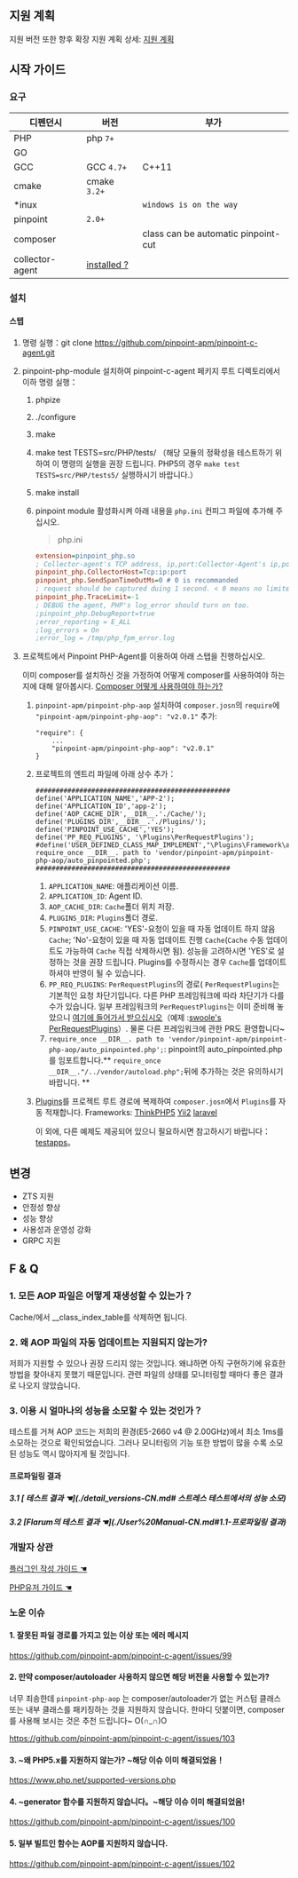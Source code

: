 ## 지원 계획
지원 버전 또한 향후 확장 지원 계획 상세: [지원 계획](SupportPlan.md)

## 시작 가이드 

### 요구

디펜던시 | 버전 | 부가
---|----|----
PHP| php `7+`|
GO | | 
GCC| GCC `4.7+`| C++11 
cmake| cmake `3.2+`|
*inux|| `windows is on the way`
pinpoint| `2.0+`|
composer| | class can be automatic pinpoint-cut
collector-agent| [installed ?](../collector-agent/readme.md)

### 설치

#### 스텝
1. 명령 실행：git clone https://github.com/pinpoint-apm/pinpoint-c-agent.git

2. pinpoint-php-module 설치하여 pinpoint-c-agent 페키지 루트 디렉토리에서 이하 명령 실행：
   1. phpize        
   2. ./configure
   3. make 
   4. make test TESTS=src/PHP/tests/ （해당 모듈의 정확성을 테스트하기 위하여 이 명령의 실행을 권장 드립니다. PHP5의 경우 ```make test TESTS=src/PHP/tests5/``` 실행하시기 바랍니다.）
   5. make install 
   6. pinpoint module 활성화시켜 아래 내용을  ```php.ini```  컨피그 파일에 추가해 주십시오.

       >  php.ini 
        ```ini
        extension=pinpoint_php.so
        ; Collector-agent's TCP address, ip,port:Collector-Agent's ip,port, please ensure it consistent with the `PP_ADDRESS` of `Collector-Agent` in step2(Build Collector-Agent).
        pinpoint_php.CollectorHost=Tcp:ip:port
        pinpoint_php.SendSpanTimeOutMs=0 # 0 is recommanded
        ; request should be captured duing 1 second. < 0 means no limited
        pinpoint_php.TraceLimit=-1 
        ; DEBUG the agent, PHP's log_error should turn on too.
        ;pinpoint_php.DebugReport=true
        ;error_reporting = E_ALL
        ;log_errors = On
        ;error_log = /tmp/php_fpm_error.log
        ```
        
3. 프로젝트에서 Pinpoint PHP-Agent를 이용하여 아래 스탭을 진행하십시오. 

   이미 composer를 설치하신 것을 가정하여 어떻게 composer를 사용하여야 하는지에 대해 알아봅시다. [Composer 어떻게 사용하여야 하는가?](https://getcomposer.org/doc/00-intro.md)

   1. ```pinpoint-apm/pinpoint-php-aop``` 설치하여 ```composer.josn```의 ```require```에 ```"pinpoint-apm/pinpoint-php-aop": "v2.0.1"``` 추가:
        ```
        "require": {
            ...
            "pinpoint-apm/pinpoint-php-aop": "v2.0.1"
        }
        ```
   2. 프로젝트의 엔트리 파일에 아래 상수 추가：
        ```
        #################################################
        define('APPLICATION_NAME','APP-2');
        define('APPLICATION_ID','app-2');
        define('AOP_CACHE_DIR',__DIR__.'./Cache/');
        define('PLUGINS_DIR',__DIR__.'./Plugins/');
        define('PINPOINT_USE_CACHE','YES');
        define('PP_REQ_PLUGINS', '\Plugins\PerRequestPlugins');
        #define('USER_DEFINED_CLASS_MAP_IMPLEMENT',"\Plugins\Framework\app\ClassMapInFile");
        require_once __DIR__. path to 'vendor/pinpoint-apm/pinpoint-php-aop/auto_pinpointed.php';
        #################################################
        ```
        1. ```APPLICATION_NAME```: 애플리케이션 이름.
        2. ```APPLICATION_ID```: Agent ID.
        3. ```AOP_CACHE_DIR```: ```Cache```폴더 위치 저장.
        4. ```PLUGINS_DIR```: ```Plugins```폴더 경로.
        5. ```PINPOINT_USE_CACHE```: 'YES'-요청이 있을 때 자동 업데이트 하지 않음  ```Cache```; 'No'-요청이 있을 때 자동 업데이트 진행  ```Cache```(```Cache``` 수동 업데이트도 가능하여 ```Cache``` 직접 삭제하시면 됨). 성능을 고려하시면 'YES'로 설정하는 것을 권장 드립니다. Plugins를 수정하시는 경우 ```Cache```를 업데이트하셔야 반영이 될 수 있습니다.
        6. ```PP_REQ_PLUGINS```: ```PerRequestPlugins```의 경로( ```PerRequestPlugins```는 기본적인 요청 차단기입니다. 다른 PHP 프레임워크에 따라 차단기가 다를 수가 있습니다. 일부 프레임워크의 ```PerRequestPlugins```는 이미 준비해 놓았으니 [여기에 들어가서 받으십시오](../../plugins/PHP/Plugins/Framework)（예제 :[swoole's PerRequestPlugins](../../plugins/PHP/Plugins/Framework/Swoole/Http/PerReqPlugin.php)）. 물론 다른 프레임워크에 관한 PR도 환영합니다~
        7. ```require_once __DIR__. path to 'vendor/pinpoint-apm/pinpoint-php-aop/auto_pinpointed.php';```: pinpoint의 auto_pinpointed.php를 임포트합니다.** ```require_once __DIR__."/../vendor/autoload.php";```뒤에 추가하는 것은 유의하시기 바랍니다. **

   3. [Plugins](../../plugins/PHP/Plugins)를 프로젝트 루트 경로에 복제하여 ```composer.josn```에서 ```Plugins```를 자동 적재합니다. 
         Frameworks:
            [ThinkPHP5](../../plugins/PHP/Framework/ThinkPHP5)
            [Yii2](../../plugins/PHP/Framework/Yii2)
            [laravel](../../plugins/PHP/Framework/laravel)
    
      이 외에, 다른 예제도 제공되어 있으니 필요하시면 참고하시기 바랍니다：[testapps](../../testapps/PHP)。


##  변경

- ZTS 지원
- 안정성 향상 
- 성능 향상 
- 사용성과 운영성 강화
- GRPC 지원

## F & Q

### 1. 모든 AOP 파일은 어떻게 재생성할 수 있는가？

Cache/에서 __class_index_table를 삭제하면 됩니다.

### 2. 왜 AOP 파일의 자동 업데이트는 지원되지 않는가?

저희가 지원할 수 있으나 권장 드리지 않는 것입니다. 왜냐하면 아직 구현하기에 유효한 방법을 찾아내지 못했기 때문입니다. 관련 파일의 상태를 모니터링할 때마다 좋은 결과로 나오지 않았습니다.  

### 3.  이용 시 얼마나의 성능을 소모할 수 있는 것인가？

테스트를 거쳐 AOP 코드는 저희의 환경(E5-2660 v4 @ 2.00GHz)에서 최소 1ms를 소모하는 것으로 확인되었습니다. 그러나 모니터링의 기능 또한 방법이 많을 수록 소모된 성능도 역시 많아지게 될 것입니다.

#### 프로파일링 결과 

##### 3.1 [ 테스트 결과 ☚](./detail_versions-CN.md# 스트레스 테스트에서의 성능 소모)

##### 3.2 [Flarum의 테스트 결과 ☚](./User%20Manual-CN.md#1.1-프로파일링 결과)

### 개발자 상관 

[플러그인 작성 가이드  ☚](../../plugins/PHP/Readme.md)

[PHP유저 가이드  ☚](./User%20Manual-CN.md)

### 노운 이슈 

#### 1. 잘못된 파일 경로를 가지고 있는 이상 또는 에러 메시지 

https://github.com/pinpoint-apm/pinpoint-c-agent/issues/99

#### 2. 만약 composer/autoloader 사용하지 않으면 해당 버전을 사용할 수 있는가? 

너무 죄송한데 `pinpoint-php-aop` 는 composer/autoloader가 없는 커스텀 클래스 또는 내부 클래스를 패키징하는 것을 지원하지 않습니다.  한마디 덧붙이면, composer를 사용해 보시는 것은 추천 드립니다~ O(∩_∩)O

https://github.com/pinpoint-apm/pinpoint-c-agent/issues/103

#### 3. ~왜 PHP5.x를 지원하지 않는가? ~해당 이슈 이미 해결되었음！

https://www.php.net/supported-versions.php

#### 4. ~generator 함수를 지원하지 않습니다。~해당 이슈 이미 해결되었음!

https://github.com/pinpoint-apm/pinpoint-c-agent/issues/100

#### 5. 일부 빌트인 함수는 AOP를 지원하지 않습니다.
https://github.com/pinpoint-apm/pinpoint-c-agent/issues/102
